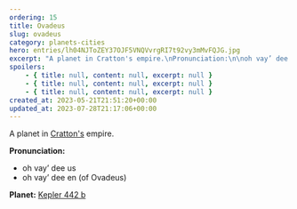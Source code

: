 ```yaml
---
ordering: 15
title: Ovadeus
slug: ovadeus
category: planets-cities
hero: entries/lh04NJToZEY37OJF5VNQVvrgRI7t92vy3mMvFQJG.jpg
excerpt: "A planet in Cratton's empire.\nPronunciation:\n\noh vay’ dee us\noh vay’ dee en (of Ovadeus)\n\nPlanet:\nKe..."
spoilers:
    - { title: null, content: null, excerpt: null }
    - { title: null, content: null, excerpt: null }
    - { title: null, content: null, excerpt: null }
created_at: 2023-05-21T21:51:20+00:00
updated_at: 2023-07-28T21:17:06+00:00
---
```

A planet in [Cratton's](/category/planets-cities/cratton) empire.

**Pronunciation:**
- oh vay’ dee us
- oh vay’ dee en (of Ovadeus)

**Planet:**
[Kepler 442 b](https://en.wikipedia.org/wiki/Kepler-442b)